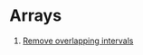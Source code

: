 # Arrays

1. [Remove overlapping intervals](https://github.com/LenarBad/interview-questions/blob/main/arrays/remove-overlapping-intervals.java)
